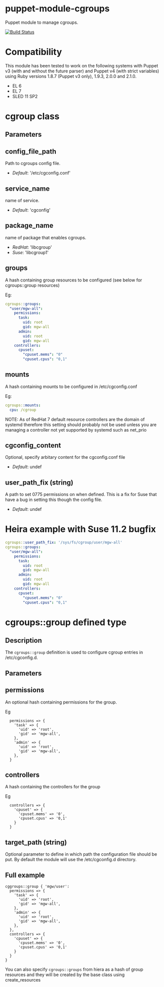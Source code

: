 puppet-module-cgroups
===

Puppet module to manage cgroups.

[![Build Status](https://travis-ci.org/Ericsson/puppet-module-cgroups.png?branch=master)](https://travis-ci.org/Ericsson/puppet-module-cgroups)

# Compatibility

This module has been tested to work on the following systems with Puppet v3
(with and without the future parser) and Puppet v4 (with strict variables)
using Ruby versions 1.8.7 (Puppet v3 only), 1.9.3, 2.0.0 and 2.1.0.

  * EL 6
  * EL 7
  * SLED 11 SP2

# cgroup class

## Parameters

config_file_path
----------------
Path to cgroups config file.

- *Default*: '/etc/cgconfig.conf'

service_name
------------
name of service.

- *Default*: 'cgconfig'

package_name
------------
name of package that enables cgroups.

- *RedHat*: 'libcgroup'
- *Suse*: 'libcgroup1'

groups
------
A hash containing group resources to be configured (see below for cgroups::group resources)

Eg:
```yaml
cgroups::groups:
  "user/mgw-all":
    permissions:
      task:
        uid: root
        gid: mgw-all
      admin:
        uid: root
        gid: mgw-all
    controllers:
      cpuset:
        "cpuset.mems": "0"
        "cpuset.cpus": "0,1"
```

mounts
------
A hash containing mounts to be configured in /etc/cgconfig.conf

Eg:
```yaml
cgroups::mounts:
  cpu: /cgroup
```

NOTE: As of RedHat 7 default resource controllers are the domain of systemd therefore this setting should probably not be used unless you are managing a controller not yet supported by systemd such as net_prio


cgconfig_content
----------------
Optional, specify arbitary content for the cgconfig.conf file

- *Default*: undef

user_path_fix (string)
----------------------
A path to set 0775 permissions on when defined. This is a fix for Suse that have a bug in setting this though the config file.

- *Default*: undef

# Heira example with Suse 11.2 bugfix

```yaml
cgroups::user_path_fix: '/sys/fs/cgroup/user/mgw-all'
cgroups::groups:
  "user/mgw-all":
    permissions:
      task:
        uid: root
        gid: mgw-all
      admin:
        uid: root
        gid: mgw-all
    controllers:
      cpuset:
        "cpuset.mems": "0"
        "cpuset.cpus": "0,1"
```

# cgroups::group defined type

## Description

The `cgroups::group` definition is used to configure cgroup entries in /etc/cgconfig.d.  

## Parameters

permissions
-----------

An optional hash containing permissions for the group.

Eg
```puppet
  permissions => {
    'task' => {
      'uid' => 'root',
      'gid' => 'mgw-all',
    },
    'admin' => {
      'uid' => 'root',
      'gid' => 'mgw-all',
    },
  }
```

controllers
-----------

A hash containing the controllers for the group

Eg
```puppet
  controllers => {
    'cpuset' => { 
      'cpuset.mems' => '0',
      'cpuset.cpus' => '0,1'
    }
  }
```

target_path (string)
--------------------

Optional parameter to define in which path the configuration file should be put. By default the module will use the /etc/cgconfig.d directory.

## Full example

```puppet
cggroups::group { 'mgw/user':
  permissions => {
    'task' => {
      'uid' => 'root',
      'gid' => 'mgw-all',
    },
    'admin' => {
      'uid' => 'root',
      'gid' => 'mgw-all',
    },
  },
  controllers => {
    'cpuset' => { 
      'cpuset.mems' => '0',
      'cpuset.cpus' => '0,1'
    }
  }
}
```

You can also specify `cgroups::groups` from hiera as a hash of group resources and they will be created by the base class using create_resources


